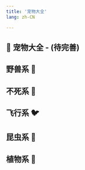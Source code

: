 ```yaml
---
title: '宠物大全'
lang: zh-CN

---
```



## 🐉 宠物大全 - (待完善)

<Valine />

## 野兽系 🦖
<Pet
  :pet="{
    num: '001',
    name: '虎人',
    level: 2,
    type: 'normal',
    images: {
      default: 'https://user-images.githubusercontent.com/78347270/115937668-69804200-a4d3-11eb-88d8-411c3fb1a650.gif',
    },
    race: '兽',
  }"
/>

<Pet
  :pet="{
    num: '002',
    name: '貓妖',
    level: 2,
    type: 'normal',
    images: {
      default: 'https://user-images.githubusercontent.com/78347270/115937654-67b67e80-a4d3-11eb-8328-66a62e20304e.gif',
    },
    race: '兽',
  }"
/>

<Pet
  :pet="{
    num: '003',
    name: '羅剎',
    level: 3,
    type: 'silver',
    images: {
      default: 'https://user-images.githubusercontent.com/78347270/115937667-69804200-a4d3-11eb-8c5f-26aa632e9bb4.gif',
    },
    race: '兽',
  }"
/>

<Pet
  :pet="{
    num: '004',
    name: '貓人',
    level: 3,
    type: 'silver',
    images: {
      default: 'https://user-images.githubusercontent.com/78347270/115937687-6dac5f80-a4d3-11eb-9ba0-89362a0055e4.gif',
    },
    race: '兽',
  }"
/>

<Pet
  :pet="{
    num: '004',
    name: '惡魔貓',
    level: 3,
    type: 'silver',
    images: {
      default: 'https://user-images.githubusercontent.com/78347270/115937679-6be29c00-a4d3-11eb-9769-531c2aaedff0.gif',
    },
    race: '兽',
  }"
/>

<Pet
  :pet="{
    num: '006',
    name: '妖狐',
    level: 4,
    type: 'silver',
    images: {
      default: 'https://user-images.githubusercontent.com/78347270/115937645-65542480-a4d3-11eb-870b-abbe6e95af4f.gif',
    },
    race: '兽',
  }"
/>

<Pet
  :pet="{
    num: '007',
    name: '穴熊',
    level: 3,
    type: 'normal',
    images: {
      default: 'https://raw.githubusercontent.com/crossgate-book/crossgate-images/main/04_%E5%AE%A0%E7%89%A9/%E9%87%8E%E5%85%BD%E7%B3%BB/%E7%A9%B4%E7%86%8A.gif',
    },
    race: '兽',
  }"
/>

<Pet
  :pet="{
    num: '008',
    name: '赤熊',
    level: 5,
    type: 'normal',
    images: {
      default: 'https://user-images.githubusercontent.com/78347270/115937658-684f1500-a4d3-11eb-9304-46bff29e7f66.gif',
    },
    race: '兽',
  }"
/>

<Pet
  :pet="{
    num: '009',
    name: '北極熊',
    level: 5,
    type: 'normal',
    images: {
      default: 'https://user-images.githubusercontent.com/78347270/115937625-61280700-a4d3-11eb-8ea9-cac79a13c12c.gif',
    },
    race: '兽',
  }"
/>

<Pet
  :pet="{
    num: '010',
    name: '赤目黑熊',
    level: 6,
    type: 'silver',
    images: {
      default: 'https://user-images.githubusercontent.com/78347270/115937655-67b67e80-a4d3-11eb-9962-9c511c17ec79.gif',
    },
    race: '兽',
  }"
/>

<Pet
  :pet="{
    num: '011',
    name: '貓熊',
    level: 7,
    type: 'gold',
    images: {
      default: 'https://user-images.githubusercontent.com/78347270/115937691-6edd8c80-a4d3-11eb-90d2-c4e7fddd8e9b.gif',
    },
    race: '兽',
  }"
/>

<Pet
  :pet="{
    num: '012',
    name: '大地鼠',
    level: 1,
    type: 'normal',
    images: {
      default: 'https://user-images.githubusercontent.com/78347270/115937647-65ecbb00-a4d3-11eb-8337-967c67d8aaa6.gif',
    },
    race: '兽',
  }"
/>

<Pet
  :pet="{
    num: '013',
    name: '惡夢鼠',
    level: 2,
    type: 'sliver',
    images: {
      default: 'https://user-images.githubusercontent.com/78347270/115937678-6be29c00-a4d3-11eb-8dbf-e28571541dc0.gif',
    },
    race: '兽',
  }"
/>
<Pet
  :pet="{
    num: '014',
    name: '火焰鼠',
    level: 1,
    type: 'normal',
    images: {
      default: 'https://user-images.githubusercontent.com/78347270/115937678-6be29c00-a4d3-11eb-8dbf-e28571541dc0.gif',
    },
    race: '兽',
  }"
/>
<Pet
  :pet="{
    num: '015',
    name: '寶石鼠',
    level: 2,
    type: 'sliver',
    images: {
      default: 'https://user-images.githubusercontent.com/78347270/115937664-68e7ab80-a4d3-11eb-9502-80b5f76af214.gif',
    },
    race: '兽',
  }"
/>
<Pet
  :pet="{
    num: '016',
    name: '水藍鼠',
    level: 6,
    type: 'gold',
    images: {
      default: 'https://user-images.githubusercontent.com/78347270/115937617-5f5e4380-a4d3-11eb-9e77-75e36722190d.gif',
    },
    race: '兽',
  }"
/>
<Pet
  :pet="{
    num: '017',
    name: '鼠王',
    level: 7,
    type: 'gold',
    images: {
      default: 'https://user-images.githubusercontent.com/78347270/115937697-6f762300-a4d3-11eb-8a70-e4636bfc3ed9.gif',
    },
    race: '兽',
  }"
/>
<Pet
  :pet="{
    num: '018',
    name: '地獄看門犬',
    level: 4,
    type: 'normal',
    images: {
      default: 'https://user-images.githubusercontent.com/78347270/115937639-6422f780-a4d3-11eb-849b-0270d9b66f45.gif',
    },
    race: '兽',
  }"
/>
<Pet
  :pet="{
    num: '019',
    name: '巨狼',
    level: 4,
    type: 'normal',
    images: {
      default: 'https://user-images.githubusercontent.com/78347270/115937628-61c09d80-a4d3-11eb-8313-3a6ab2d00c14.gif',
    },
    race: '兽',
  }"
/>
<Pet
  :pet="{
    num: '020',
    name: '地狱猎犬',
    level: 5,
    type: 'sliver',
    images: {
      default: 'https://user-images.githubusercontent.com/78347270/115937641-6422f780-a4d3-11eb-9153-37903518b5e2.gif',
    },
    race: '兽',
  }"
/>
<Pet
  :pet="{
    num: '021',
    name: '地獄妖犬',
    level: 5,
    type: 'sliver',
    images: {
      default: 'https://user-images.githubusercontent.com/78347270/115937638-638a6100-a4d3-11eb-9d62-84d666e758a8.gif',
    },
    race: '兽',
  }"
/>

<Pet
  :pet="{
    num: '159',
    name: '山飞甲',
    level: 5,
    type: 'normal',
    images: {
      default: 'https://user-images.githubusercontent.com/78347270/115938931-3dff5680-a4d7-11eb-9285-309c0e4f8565.gif',
    },
    race: '兽',
  }"
/>

<Pet
  :pet="{
    num: '160',
    name: '独角兽',
    level: 6,
    type: 'sliver',
    images: {
      default: 'https://user-images.githubusercontent.com/78347270/115937676-6b4a0580-a4d3-11eb-9992-78dd72da9d7b.gif',
    },
    race: '兽',
  }"
/>
<Pet
  :pet="{
    num: '161',
    name: '天马',
    level: 5,
    type: 'normal',
    images: {
      default: 'https://user-images.githubusercontent.com/78347270/115937613-5ec5ad00-a4d3-11eb-94c6-547aba8a6b07.gif',
    },
    race: '兽',
  }"
/>
<Pet
  :pet="{
    num: '162',
    name: '麒麟',
    level: 6,
    type: 'sliver',
    images: {
      default: 'https://user-images.githubusercontent.com/78347270/115937702-700eb980-a4d3-11eb-80ca-bc7c58a43494.gif',
    },
    race: '兽',
  }"
/>
<Pet
  :pet="{
    num: '163',
    name: '地底龟',
    level: 3,
    type: 'normal',
    images: {
      default: 'https://user-images.githubusercontent.com/78347270/115937637-638a6100-a4d3-11eb-8ca6-0b9eb09e7d2f.gif',
    },
    race: '兽',
  }"
/>
<Pet
  :pet="{
    num: '164',
    name: '海底龟',
    level: 4,
    type: 'sliver',
    images: {
      default: 'https://user-images.githubusercontent.com/78347270/115937680-6c7b3280-a4d3-11eb-9f6e-f9452d569bb0.gif',
    },
    race: '兽',
  }"
/>
<Pet
  :pet="{
    num: '165',
    name: '火焰龟',
    level: 3,
    type: 'normal',
    images: {
      default: 'https://user-images.githubusercontent.com/78347270/115937648-65ecbb00-a4d3-11eb-9b31-ce389fc664a0.gif',
    },
    race: '兽',
  }"
/>
<Pet
  :pet="{
    num: '166',
    name: '硬壳龟',
    level: 4,
    type: 'sliver',
    images: {
      default: 'https://user-images.githubusercontent.com/78347270/115937693-6edd8c80-a4d3-11eb-8e61-2708160c700d.gif',
    },
    race: '兽',
  }"
/>

<Pet
  :pet="{
    num: '1012',
    name: '改造大地鼠',
    level: -1,
    type: '',
    images: {
      default: 'https://user-images.githubusercontent.com/78347270/115937647-65ecbb00-a4d3-11eb-8337-967c67d8aaa6.gif',
    },
    race: '兽',
  }"
/>
<Pet
  :pet="{
    num: '1014',
    name: '改造火焰鼠',
    level: -1,
    type: '',
    images: {
      default: 'https://user-images.githubusercontent.com/78347270/115937649-66855180-a4d3-11eb-8b9b-86fe18544cee.gif',
    },
    race: '兽',
  }"
/>
<Pet
  :pet="{
    num: '1021',
    name: '改造地狱妖犬',
    level: -1,
    type: '',
    images: {
      default: 'https://user-images.githubusercontent.com/78347270/115937651-66855180-a4d3-11eb-950c-f045e942e66d.gif',
    },
    race: '兽',
  }"
/>



















## 不死系 🧟
<Pet
  :pet="{
    num: '022',
    name: '僵尸',
    level: 2,
    type: 'normal',
    images: {
      default: 'https://user-images.githubusercontent.com/78347270/115939414-0c878a80-a4d9-11eb-8742-1cefb0acd4bc.gif',
    },
    race: '不死',
  }"
/>
<Pet
  :pet="{
    num: '023',
    name: '丧尸',
    level: 3,
    type: 'sliver',
    images: {
      default: 'https://user-images.githubusercontent.com/78347270/115939416-0c878a80-a4d9-11eb-8e75-8195035b10d1.gif',
    },
    race: '不死',
  }"
/>
<Pet
  :pet="{
    num: '024',
    name: '食尸鬼',
    level: 2,
    type: 'normal',
    images: {
      default: 'https://user-images.githubusercontent.com/78347270/115939424-0ee9e480-a4d9-11eb-84ac-37cce382abaa.gif',
    },
    race: '不死',
  }"
/>
<Pet
  :pet="{
    num: '025',
    name: '腐尸',
    level: 2,
    type: 'normal',
    images: {
      default: 'https://user-images.githubusercontent.com/78347270/115939419-0db8b780-a4d9-11eb-88c2-e147e0b7e275.gif',
    },
    race: '不死',
  }"
/>

<Pet
  :pet="{
    num: '026',
    name: '木乃伊',
    level: 4,
    type: 'sliver',
    images: {
      default: 'https://user-images.githubusercontent.com/78347270/115939450-15785c00-a4d9-11eb-830e-75b6b4e05ebc.gif',
    },
    race: '不死',
  }"
/>

<Pet
  :pet="{
    num: '027',
    name: '骷髅战士',
    level: 3,
    type: 'normal',
    images: {
      default: 'https://user-images.githubusercontent.com/78347270/115939441-13160200-a4d9-11eb-930a-50ec1213bb24.gif',
    },
    race: '不死',
  }"
/>
<Pet
  :pet="{
    num: '028',
    name: '血骷髅',
    level: 4,
    type: 'sliver',
    images: {
      default: 'https://user-images.githubusercontent.com/78347270/115939459-17dab600-a4d9-11eb-987f-a390c5b4eeb4.gif',
    },
    race: '不死',
  }"
/>
<Pet
  :pet="{
    num: '029',
    name: '地狱骷髅',
    level: 3,
    type: 'normlal',
    images: {
      default: 'https://user-images.githubusercontent.com/78347270/115939455-16a98900-a4d9-11eb-8216-0b8d855b85c0.gif',
    },
    race: '不死',
  }"
/>
<Pet
  :pet="{
    num: '030',
    name: '武装骷髅',
    level: 4,
    type: 'normal',
    images: {
      default: 'https://user-images.githubusercontent.com/78347270/115939418-0d202100-a4d9-11eb-9668-972258e3a3ba.gif',
    },
    race: '不死',
  }"
/>
<Pet
  :pet="{
    num: '031',
    name: '骷髅海盗',
    level: 4,
    type: 'normal',
    images: {
      default: 'https://user-images.githubusercontent.com/78347270/115939442-13160200-a4d9-11eb-9daa-efa13e5fb710.gif',
    },
    race: '不死',
  }"
/>
<Pet
  :pet="{
    num: '032',
    name: '幽灵',
    level: 3,
    type: 'normal',
    images: {
      default: 'https://user-images.githubusercontent.com/78347270/115939420-0db8b780-a4d9-11eb-95cb-c2f1b2e93749.gif',
    },
    race: '不死',
  }"
/>
<Pet
  :pet="{
    num: '033',
    name: '鬼灵',
    level: 5,
    type: 'sliver',
    images: {
      default: 'https://user-images.githubusercontent.com/78347270/115939429-10b3a800-a4d9-11eb-91a2-533c5042cfdf.gif',
    },
    race: '不死',
  }"
/>
<Pet
  :pet="{
    num: '034',
    name: '亡灵',
    level: 5,
    type: 'sliver',
    images: {
      default: 'https://user-images.githubusercontent.com/78347270/115939446-14472f00-a4d9-11eb-960c-084545399ef8.gif',
    },
    race: '不死',
  }"
/>

<Pet
  :pet="{
    num: '035',
    name: '死灵',
    level: 4,
    type: 'normal',
    images: {
      default: 'https://user-images.githubusercontent.com/78347270/115939457-17421f80-a4d9-11eb-80be-c8398c41588b.gif',
    },
    race: '不死',
  }"
/>

<Pet
  :pet="{
    num: '167',
    name: '镰刀魔',
    level: 6,
    type: 'normal',
    images: {
      default: 'https://user-images.githubusercontent.com/78347270/115939444-13ae9880-a4d9-11eb-8125-9fcc052353c2.gif',
    },
    race: '不死',
  }"
/>

<Pet
  :pet="{
    num: '168',
    name: '暗黑僧侣',
    level: 7,
    type: 'sliver',
    images: {
      default: 'https://user-images.githubusercontent.com/78347270/115939435-114c3e80-a4d9-11eb-99de-fa856295112c.gif',
    },
    race: '不死',
  }"
/>

<Pet
  :pet="{
    num: '169',
    name: '斩首者',
    level: 7,
    type: 'sliver',
    images: {
      default: 'https://user-images.githubusercontent.com/78347270/115939417-0d202100-a4d9-11eb-8d01-552e35d5520c.gif',
    },
    race: '不死',
  }"
/>

<Pet
  :pet="{
    num: '170',
    name: '冥界死神',
    level: 6,
    type: 'normal',
    images: {
      default: 'https://user-images.githubusercontent.com/78347270/115939425-0f827b00-a4d9-11eb-8f0f-145d7beedd19.gif',
    },
    race: '不死',
  }"
/>
<Pet
  :pet="{
    num: '171',
    name: '牙骨',
    level: 3,
    type: 'normal',
    images: {
      default: 'https://user-images.githubusercontent.com/78347270/115939451-1610f280-a4d9-11eb-9bb9-be8dbcd7cd3e.gif',
    },
    race: '不死',
  }"
/>
<Pet
  :pet="{
    num: '172',
    name: '颚牙',
    level: 4,
    type: 'sliver',
    images: {
      default: 'https://user-images.githubusercontent.com/78347270/115939440-127d6b80-a4d9-11eb-8f06-18993b873da9.gif',
    },
    race: '不死',
  }"
/>
<Pet
  :pet="{
    num: '173',
    name: '巨牙',
    level: 3,
    type: 'normal',
    images: {
      default: 'https://user-images.githubusercontent.com/78347270/115939453-16a98900-a4d9-11eb-925c-44a27c201a12.gif',
    },
    race: '不死',
  }"
/>

<Pet
  :pet="{
    num: '174',
    name: '利牙',
    level: 4,
    type: 'sliver',
    images: {
      default: 'https://user-images.githubusercontent.com/78347270/115939461-18734c80-a4d9-11eb-82d7-6e3958507098.gif',
    },
    race: '不死',
  }"
/>




## 飞行系 🐦

<Pet
  :pet="{
    num: '036',
    name: '小石像怪',
    level: 1,
    type: 'normal',
    images: {
      default: 'https://user-images.githubusercontent.com/78347270/115859776-9ac52780-a46b-11eb-8faf-8b8ffce29bf6.gif',
    },
    race: '飞',
  }"
/>

<Pet
  :pet="{
    num: '037',
    name: '使魔',
    level: 2,
    type: 'normal',
    images: {
      default: 'https://user-images.githubusercontent.com/78347270/115859828-a44e8f80-a46b-11eb-900a-cf65d64da235.gif',
    },
    race: '飞',
  }"
/>

<Pet
  :pet="{
    num: '038',
    name: '水蓝鸟魔',
    level: 3,
    type: 'silver',
    images: {
      default: 'https://user-images.githubusercontent.com/78347270/115859790-9d278180-a46b-11eb-921b-e19a82f43063.gif',
    },
    race: '飞',
  }"
/>

<Pet
  :pet="{
    num: '039',
    name: '小恶魔',
    level: 3,
    type: 'silver',
    images: {
      default: 'https://user-images.githubusercontent.com/78347270/115859778-9b5dbe00-a46b-11eb-9f2c-6b0bd3a266a8.gif',
    },
    race: '飞',
  }"
/>

<Pet
  :pet="{
    num: '040',
    name: '迷你石像怪',
    level: 3,
    type: 'silver',
    images: {
      default: 'https://user-images.githubusercontent.com/78347270/115859872-aadd0700-a46b-11eb-8403-65eeb7bf7ef6.gif',
    },
    race: '飞',
  }"
/>

<Pet
  :pet="{
    num: '041',
    name: '丘比特',
    level: 7,
    type: 'gold',
    images: {
      default: 'https://user-images.githubusercontent.com/78347270/115859795-9dc01800-a46b-11eb-81b4-5cc2adf8a85c.gif',
    },
    race: '飞',
  }"
/>

<Pet
  :pet="{
    num: '042',
    name: '石像怪',
    level: 6,
    type: 'silver',
    images: {
      default: 'https://user-images.githubusercontent.com/78347270/115859804-9f89db80-a46b-11eb-8eef-61dc5e6c67a3.gif',
    },
    race: '飞',
  }"
/>

<Pet
  :pet="{
    num: '043',
    name: '血魔',
    level: 5,
    type: 'normal',
    images: {
      default: 'https://user-images.githubusercontent.com/78347270/115859812-a0bb0880-a46b-11eb-9440-bbae2706bdd9.gif',
    },
    race: '飞',
  }"
/>

<Pet
  :pet="{
    num: '044',
    name: '墮天使',
    level: 6,
    type: 'silver',
    images: {
      default: 'https://user-images.githubusercontent.com/78347270/115859875-ab759d80-a46b-11eb-9347-dbae6aa86ec5.gif',
    },
    race: '飞',
  }"
/>

<Pet
  :pet="{
    num: '045',
    name: '惡魔',
    level: 5,
    type: 'normal',
    images: {
      default: 'https://user-images.githubusercontent.com/78347270/115859867-a9abda00-a46b-11eb-8ba9-d84052c25df6.gif',
    },
    race: '飞',
  }"
/>


<Pet />

<Pet
  :pet="{
    num: '047',
    name: '掃把蝙蝠',
    level: 2,
    type: 'silver',
    images: {
      default: 'https://user-images.githubusercontent.com/78347270/115859807-a0227200-a46b-11eb-836c-8740564fa0c7.gif',
    },
    race: '飞',
  }"
/>

<Pet
  :pet="{
    num: '048',
    name: '迷你蝙蝠',
    level: 1,
    type: 'normal',
    images: {
      default: 'https://user-images.githubusercontent.com/78347270/115859873-aadd0700-a46b-11eb-81a6-7d74afb41509.gif',
    },
    race: '飞',
  }"
/>

<Pet
  :pet="{
    num: '049',
    name: '水果蝙蝠',
    level: 2,
    type: 'silver',
    images: {
      default: 'https://user-images.githubusercontent.com/78347270/115859789-9c8eeb00-a46b-11eb-9282-5663ee3a4638.gif',
    },
    race: '飞',
  }"
/>

<Pet
  :pet="{
    num: '050',
    name: '恶魔蝙蝠',
    level: 7,
    type: 'gold',
    images: {
      default: 'https://user-images.githubusercontent.com/78347270/115859868-aa447080-a46b-11eb-8f0c-51ce967bb68b.gif',
    },
    race: '飞',
  }"
/>

<Pet
  :pet="{
    num: '051',
    name: '天使蝙蝠',
    level: 7,
    type: 'gold',
    images: {
      default: 'https://user-images.githubusercontent.com/78347270/115859783-9c8eeb00-a46b-11eb-9ad0-0b08f99178f9.gif',
    },
    race: '飞',
  }"
/>

<Pet
  :pet="{
    num: '052',
    name: '大蝙蝠',
    level: 2,
    type: 'normal',
    images: {
      default: 'https://user-images.githubusercontent.com/78347270/115859775-9a2c9100-a46b-11eb-90a7-40eb5c522f4e.gif',
    },
    race: '飞',
  }"
/>


<Pet
  :pet="{
    num: '053',
    name: '巨蝙蝠',
    level: 4,
    type: 'normal',
    images: {
      default: 'https://user-images.githubusercontent.com/78347270/115859799-9e58ae80-a46b-11eb-9fd6-de3751952cf2.gif',
    },
    race: '飞',
  }"
/>

<Pet
  :pet="{
    num: '054',
    name: '海蝙蝠',
    level: 4,
    type: 'normal',
    images: {
      default: 'https://user-images.githubusercontent.com/78347270/115859870-aa447080-a46b-11eb-9e91-315bc958fbaa.gif',
    },
    race: '飞',
  }"
/>

<Pet
  :pet="{
    num: '055',
    name: '胖蝙蝠',
    level: 5,
    type: 'silver',
    images: {
      default: 'https://user-images.githubusercontent.com/78347270/115859864-a9abda00-a46b-11eb-9cd7-928163970410.gif',
    },
    race: '飞',
  }"
/>

<Pet
  :pet="{
    num: '056',
    name: '兔耳蝙蝠',
    level: 4,
    type: 'silver',
    images: {
      default: 'https://user-images.githubusercontent.com/78347270/115859832-a57fbc80-a46b-11eb-9ba6-5778532f3f2a.gif',
    },
    race: '飞',
  }"
/>

<Pet
  :pet="{
    num: '175',
    name: '獅鷲獸',
    level: 6,
    type: 'normal',
    images: {
      default: 'https://user-images.githubusercontent.com/78347270/115859859-a9134380-a46b-11eb-9da8-2bb7e8360db5.gif',
    },
    race: '飞',
  }"
  size="big"
/>

<Pet
  :pet="{
    num: '176',
    name: '變種獅鷲獸',
    level: 6,
    type: 'normal',
    images: {
      default: 'https://user-images.githubusercontent.com/78347270/115859836-a57fbc80-a46b-11eb-9325-b1f0a6fcf8a0.gif',
    },
    race: '飞',
  }"
  size="big"
/>

<Pet
  :pet="{
    num: '177',
    name: '布雷歐',
    level: 7,
    type: 'silver',
    images: {
      default: 'https://user-images.githubusercontent.com/78347270/115859802-9e58ae80-a46b-11eb-99cc-4872b40a6e29.gif',
    },
    race: '飞',
  }"
  size="big"
/>

<Pet
  :pet="{
    num: '178',
    name: '依格羅斯',
    level: 7,
    type: 'silver',
    images: {
      default: 'https://user-images.githubusercontent.com/78347270/115859829-a44e8f80-a46b-11eb-82ed-d7f3696ea3d9.gif',
    },
    race: '飞',
  }"
  size="big"
/>

<Pet
  :pet="{
    num: '179',
    name: '托羅帝鳥',
    level: 3,
    type: 'normal',
    images: {
      default: 'https://user-images.githubusercontent.com/78347270/115859805-9f89db80-a46b-11eb-8bbb-66f837860c03.gif',
    },
    race: '飞',
  }"
/>

<Pet
  :pet="{
    num: '180',
    name: '岩地跑者',
    level: 3,
    type: 'normal',
    images: {
      default: 'https://user-images.githubusercontent.com/78347270/115859839-a6b0e980-a46b-11eb-842a-b5981861d912.gif',
    },
    race: '飞',
  }"
/>

<Pet
  :pet="{
    num: '181',
    name: '火焰啄木鳥',
    level: 3,
    type: 'normal',
    images: {
      default: 'https://user-images.githubusercontent.com/78347270/115859791-9d278180-a46b-11eb-8fb2-55fb12582a8f.gif',
    },
    race: '飞',
  }"
/>

<Pet
  :pet="{
    num: '182',
    name: '狂奔鳥',
    level: 3,
    type: 'normal',
    images: {
      default: 'https://user-images.githubusercontent.com/78347270/115859827-a3b5f900-a46b-11eb-8429-8252838fa2b3.gif',
    },
    race: '飞',
  }"
/>

<Pet
  :pet="{
    num: '5208',
    name: '虛弱的雛鳥',
    level: -1,
    type: 'normal',
    images: {
      default: 'https://user-images.githubusercontent.com/78347270/115859827-a3b5f900-a46b-11eb-8429-8252838fa2b3.gif',
    },
    race: '飞',
  }"
/>

<Pet
  :pet="{
    num: '?',
    name: '奇美拉',
    level: -1,
    type: 'normal',
    images: {
      default: 'https://user-images.githubusercontent.com/78347270/115859820-a284cc00-a46b-11eb-9d33-d15929c3f464.gif',
    },
    race: '飞',
  }"
  size="large"
/>

<Pet
  :pet="{
    num: '?',
    name: '艾克尼奇美拉',
    level: -1,
    type: 'normal',
    images: {
      default: 'https://user-images.githubusercontent.com/78347270/115866362-88032080-a474-11eb-8bd7-fb49c55e6c64.gif',
    },
    race: '飞',
  }"
  size="large"
/>

<Pet
  :pet="{
    num: '11514',
    name: '佛魯斯奇美拉',
    level: -1,
    type: 'normal',
    images: {
      default: 'https://user-images.githubusercontent.com/78347270/115859813-a0bb0880-a46b-11eb-908c-421a99db8da4.gif',
    },
    race: '飞',
  }"
  size="large"
/>

<Pet
  :pet="{
    num: '?',
    name: '依鲁特奇美拉',
    level: -1,
    type: 'normal',
    images: {
      default: 'https://user-images.githubusercontent.com/78347270/115866150-39ee1d00-a474-11eb-8e6a-b153ce06f9f8.gif',
    },
    race: '飞',
  }"
  size="large"
/>

<Pet
  :pet="{
    num: '1047',
    name: '改造掃把蝙蝠',
    level: -1,
    type: 'normal',
    images: {
      default: 'https://user-images.githubusercontent.com/78347270/115859807-a0227200-a46b-11eb-836c-8740564fa0c7.gif',
    },
    race: '飞',
  }"
/>



## 昆虫系 🦗

<Pet
  :pet="{
    num: '057',
    name: '蓝蝎',
    level: 5,
    type: 'sliver',
    images: {
      default: 'https://user-images.githubusercontent.com/78347270/115956348-22c43380-a537-11eb-877a-8b7b48930390.gif',
    },
    race: '昆',
  }"
/>
<Pet
  :pet="{
    num: '058',
    name: '红蝎',
    level: 4,
    type: 'normal',
    images: {
      default: 'https://user-images.githubusercontent.com/78347270/115956326-1dff7f80-a537-11eb-8d66-c1e3efe42a5a.gif',
    },
    race: '昆',
  }"
/>
<Pet
  :pet="{
    num: '059',
    name: '黄蝎',
    level: 5,
    type: 'sliver',
    images: {
      default: 'https://user-images.githubusercontent.com/78347270/115956329-1e981600-a537-11eb-880b-ae535108c7a7.gif',
    },
    race: '昆',
  }"
/>
<Pet
  :pet="{
    num: '060',
    name: '杀手蝎',
    level: 4,
    type: 'normal',
    images: {
      default: 'https://user-images.githubusercontent.com/78347270/115956323-1cce5280-a537-11eb-8113-0c54d8b4b15f.gif',
    },
    race: '昆',
  }"
/>
<Pet
  :pet="{
    num: '061',
    name: '杀人蜂',
    level: 4,
    type: 'sliver',
    images: {
      default: 'https://user-images.githubusercontent.com/78347270/115956321-1c35bc00-a537-11eb-9f7d-145506379c3b.gif',
    },
    race: '昆',
  }"
/>
<Pet
  :pet="{
    num: '062',
    name: '异针蜂',
    level: 3,
    type: 'normal',
    images: {
      default: 'https://user-images.githubusercontent.com/78347270/115956320-1b9d2580-a537-11eb-97a1-85308f3a11d7.gif',
    },
    race: '昆',
  }"
/>
<Pet
  :pet="{
    num: '063',
    name: '虎头蜂',
    level: 4,
    type: 'sliver',
    images: {
      default: 'https://user-images.githubusercontent.com/78347270/115956335-1fc94300-a537-11eb-82a4-ba27f02e85b6.gif',
    },
    race: '昆',
  }"
/>
<Pet
  :pet="{
    num: '064',
    name: '黄蜂',
    level: 2,
    type: 'normal',
    images: {
      default: 'https://user-images.githubusercontent.com/78347270/115956342-20fa7000-a537-11eb-8fa0-9a90121d3365.gif',
    },
    race: '昆',
  }"
/>
<Pet
  :pet="{
    num: '065',
    name: '死亡蜂',
    level: 4,
    type: 'sliver',
    images: {
      default: 'https://user-images.githubusercontent.com/78347270/115956324-1d66e900-a537-11eb-8c0c-eaaee7e44939.gif',
    },
    race: '昆',
  }"
/>
<Pet
  :pet="{
    num: '066',
    name: '螳螂',
    level: 5,
    type: 'normal',
    images: {
      default: 'https://user-images.githubusercontent.com/78347270/115956332-1f30ac80-a537-11eb-98c7-9d47e736c1a1.gif',
    },
    race: '昆',
  }"
/>
<Pet
  :pet="{
    num: '067',
    name: '杀人螳螂',
    level: 6,
    type: 'sliver',
    images: {
      default: 'https://user-images.githubusercontent.com/78347270/115956322-1c35bc00-a537-11eb-94c1-e3137be662b7.gif',
    },
    race: '昆',
  }"
/>
<Pet
  :pet="{
    num: '068',
    name: '赤目螳螂',
    level: 6,
    type: 'sliver',
    images: {
      default: 'https://user-images.githubusercontent.com/78347270/115956333-1f30ac80-a537-11eb-8f1b-a1f07f2adb61.gif',
    },
    race: '昆',
  }"
/>
<Pet
  :pet="{
    num: '069',
    name: '死灰螳螂',
    level: 6,
    type: 'sliver',
    images: {
      default: 'https://user-images.githubusercontent.com/78347270/115956325-1d66e900-a537-11eb-9614-2e6edeb49028.gif',
    },
    race: '昆',
  }"
/>
<Pet
  :pet="{
    num: '070',
    name: '致命螳螂',
    level: 5,
    type: 'normal',
    images: {
      default: 'https://user-images.githubusercontent.com/78347270/115956338-20fa7000-a537-11eb-8458-75876ee37ce8.gif',
    },
    race: '昆',
  }"
/>
<Pet
  :pet="{
    num: '071',
    name: '土蜘蛛',
    level: 2,
    type: 'normal',
    images: {
      default: 'https://user-images.githubusercontent.com/78347270/115956315-1a6bf880-a537-11eb-9a8a-03ca261a1821.gif',
    },
    race: '昆',
  }"
/>
<Pet
  :pet="{
    num: '072',
    name: '水蜘蛛',
    level: 3,
    type: 'sliver',
    images: {
      default: 'https://user-images.githubusercontent.com/78347270/115956314-19d36200-a537-11eb-9146-f7981ea60219.gif',
    },
    race: '昆',
  }"
/>
<Pet
  :pet="{
    num: '073',
    name: '火蜘蛛',
    level: 2,
    type: 'normal',
    images: {
      default: 'https://user-images.githubusercontent.com/78347270/115956317-1b048f00-a537-11eb-8cfb-5ede1a85a6d4.gif',
    },
    race: '昆',
  }"
/>
<Pet
  :pet="{
    num: '074',
    name: '火蜘蛛',
    level: 3,
    type: 'sliver',
    images: {
      default: 'https://user-images.githubusercontent.com/78347270/115956318-1b048f00-a537-11eb-90a8-ec90217a0e47.gif',
    },
    race: '昆',
  }"
/>
<Pet
  :pet="{
    num: '183',
    name: '甲虫',
    level: 4,
    type: 'normal',
    images: {
      default: 'https://user-images.githubusercontent.com/78347270/115956319-1b9d2580-a537-11eb-8237-2831d3f729ee.gif',
    },
    race: '昆',
  }"
/>
<Pet
  :pet="{
    num: '184',
    name: '掘地虫',
    level: 5,
    type: 'sliver',
    images: {
      default: 'https://user-images.githubusercontent.com/78347270/115956339-20fa7000-a537-11eb-9807-134a1d7ad0a9.gif',
    },
    race: '昆',
  }"
/>
<Pet
  :pet="{
    num: '185',
    name: '楸型虫',
    level: 4,
    type: 'normal',
    images: {
      default: 'https://user-images.githubusercontent.com/78347270/115956346-222b9d00-a537-11eb-99c4-ca98bece351f.gif',
    },
    race: '昆',
  }"
/>
<Pet
  :pet="{
    num: '186',
    name: '楸型虫',
    level: 5,
    type: 'sliver',
    images: {
      default: 'https://user-images.githubusercontent.com/78347270/115956336-2061d980-a537-11eb-963c-ec951181c2fa.gif',
    },
    race: '昆',
  }"
/>
<Pet
  :pet="{
    num: '1059',
    name: '改造黄蝎',
    level: -1,
    type: 'normal',
    images: {
      default: 'https://user-images.githubusercontent.com/78347270/115956344-21930680-a537-11eb-9ca9-e719409801f5.gif',
    },
    race: '昆',
  }"
/>
<Pet
  :pet="{
    num: '1072',
    name: '改造水蜘蛛',
    level: -1,
    type: 'normal',
    images: {
      default: 'https://user-images.githubusercontent.com/78347270/115956316-1a6bf880-a537-11eb-966e-5aacd14040a7.gif',
    },
    race: '昆',
  }"
/>

## 植物系 🌵

<Pet
  :pet="{
    num: '075',
    name: '树精',
    level: 2,
    type: 'normal',
    images: {
      default: 'https://user-images.githubusercontent.com/78347270/115957208-070f5c00-a53c-11eb-964d-cd69fbd47e9b.gif',
    },
    race: '植',
  }"
/>
<Pet
  :pet="{
    num: '076',
    name: '死亡树精',
    level: 4,
    type: 'sliver',
    images: {
      default: 'https://user-images.githubusercontent.com/78347270/115957202-05459880-a53c-11eb-9a64-fd63c4dbe23a.gif',
    },
    race: '植',
  }"
/>
<Pet
  :pet="{
    num: '077',
    name: '黄金树精',
    level: 7,
    type: 'gold',
    images: {
      default: 'https://user-images.githubusercontent.com/78347270/115957224-0b3b7980-a53c-11eb-82ad-572a3eb0a51e.gif',
    },
    race: '植',
  }"
/>
<Pet
  :pet="{
    num: '078',
    name: '黄金树精',
    level: 4,
    type: 'sliver',
    images: {
      default: 'https://user-images.githubusercontent.com/78347270/115957221-0a0a4c80-a53c-11eb-8f9d-1f53e2324739.gif',
    },
    race: '植',
  }"
/>
<Pet
  :pet="{
    num: '079',
    name: '冰冷树精',
    level: 3,
    type: 'normal',
    images: {
      default: 'https://user-images.githubusercontent.com/78347270/115957200-04ad0200-a53c-11eb-8643-fa00ab16c9c8.gif',
    },
    race: '植',
  }"
/>
<Pet
  :pet="{
    num: '080',
    name: '沼泽树精',
    level: 4,
    type: 'sliver',
    images: {
      default: 'https://user-images.githubusercontent.com/78347270/115957207-0676c580-a53c-11eb-82df-8357073815d6.gif',
    },
    race: '植',
  }"
/>
<Pet
  :pet="{
    num: '081',
    name: '妖草',
    level: 2,
    type: 'normal',
    images: {
      default: 'https://user-images.githubusercontent.com/78347270/115957205-0676c580-a53c-11eb-98cc-4649521d5ba4.gif',
    },
    race: '植',
  }"
/>
<Pet
  :pet="{
    num: '082',
    name: '曼陀罗草',
    level: 3,
    type: 'sliver',
    images: {
      default: 'https://user-images.githubusercontent.com/78347270/115957398-1fcc4180-a53d-11eb-90af-bba5921199dc.gif',
    },
    race: '植',
  }"
/>
<Pet
  :pet="{
    num: '083',
    name: '妖花',
    level: 2,
    type: 'normal',
    images: {
      default: 'https://user-images.githubusercontent.com/78347270/115957436-6457dd00-a53d-11eb-9153-e72dae912857.gif',
    },
    race: '植',
  }"
/>
<Pet
  :pet="{
    num: '084',
    name: '人魔草',
    level: 3,
    type: 'sliver',
    images: {
      default: 'https://user-images.githubusercontent.com/78347270/115957195-024aa800-a53c-11eb-9a95-d5107b47d00e.gif',
    },
    race: '植',
  }"
/>
<Pet
  :pet="{
    num: '085',
    name: '绿色口臭鬼',
    level: 4,
    type: 'normal',
    images: {
      default: 'https://user-images.githubusercontent.com/78347270/115957209-07a7f280-a53c-11eb-9cfb-525bf5e99594.gif',
    },
    race: '植',
  }"
/>
<Pet
  :pet="{
    num: '086',
    name: '黄色口臭鬼',
    level: 4,
    type: 'normal',
    images: {
      default: 'https://user-images.githubusercontent.com/78347270/115957223-0b3b7980-a53c-11eb-89e2-28f069fbce8a.gif',
    },
    race: '植',
  }"
/>
<Pet
  :pet="{
    num: '087',
    name: '蓝色口臭鬼',
    level: 5,
    type: 'sliver',
    images: {
      default: 'https://user-images.githubusercontent.com/78347270/115957230-0d053d00-a53c-11eb-9fdc-aee2313320a9.gif',
    },
    race: '植',
  }"
/>
<Pet
  :pet="{
    num: '088',
    name: '红色口臭鬼',
    level: 5,
    type: 'sliver',
    images: {
      default: 'https://user-images.githubusercontent.com/78347270/115957203-05de2f00-a53c-11eb-8458-357c6771ee19.gif',
    },
    race: '植',
  }"
/>
<Pet
  :pet="{
    num: '089',
    name: '凶暴仙人掌',
    level: 3,
    type: 'normal',
    images: {
      default: 'https://user-images.githubusercontent.com/78347270/115957197-04146b80-a53c-11eb-8a0d-b1621289191a.gif',
    },
    race: '植',
  }"
/>

<Pet
  :pet="{
    num: '090',
    name: '武术仙人掌',
    level: 4,
    type: 'sliver',
    images: {
      default: 'https://user-images.githubusercontent.com/78347270/115957213-08408900-a53c-11eb-820d-5639a03dfd65.gif',
    },
    race: '植',
  }"
/>

<Pet
  :pet="{
    num: '091',
    name: '兔耳仙人掌',
    level: 4,
    type: 'sliver',
    images: {
      default: 'https://user-images.githubusercontent.com/78347270/115957211-08408900-a53c-11eb-8551-2e4ed43be711.gif',
    },
    race: '植',
  }"
/>
<Pet
  :pet="{
    num: '092',
    name: '火焰舞者',
    level: 5,
    type: 'gold',
    images: {
      default: 'https://user-images.githubusercontent.com/78347270/115957199-04146b80-a53c-11eb-8d32-d2bb96ced53c.gif',
    },
    race: '植',
  }"
/>
<Pet
  :pet="{
    num: '187',
    name: '翠绿菇',
    level: 5,
    type: 'sliver',
    images: {
      default: 'https://user-images.githubusercontent.com/78347270/115957226-0bd41000-a53c-11eb-8701-84a44a046e72.gif',
    },
    race: '植',
  }"
/>
<Pet
  :pet="{
    num: '188',
    name: '水蓝菇',
    level: 4,
    type: 'normal',
    images: {
      default: 'https://user-images.githubusercontent.com/78347270/115957206-0676c580-a53c-11eb-80ef-d7d51ab5f9a8.gif',
    },
    race: '植',
  }"
/>
<Pet
  :pet="{
    num: '189',
    name: '粉红菇',
    level: 4,
    type: 'normal',
    images: {
      default: 'https://user-images.githubusercontent.com/78347270/115957220-0a0a4c80-a53c-11eb-862f-b5f972e4648d.gif',
    },
    race: '植',
  }"
/>
<Pet
  :pet="{
    num: '190',
    name: '星菇',
    level: 5,
    type: 'sliver',
    images: {
      default: 'https://user-images.githubusercontent.com/78347270/115957217-0971b600-a53c-11eb-91a2-648e4c8d0aa6.gif',
    },
    race: '植',
  }"
/>
<Pet
  :pet="{
    num: '1075',
    name: '改造树精',
    level: -1,
    type: 'normal',
    images: {
      default: 'https://user-images.githubusercontent.com/78347270/115957218-0971b600-a53c-11eb-94f8-522e071d457a.gif',
    },
    race: '植',
  }"
/>
<Pet
  :pet="{
    num: '1085',
    name: '改造绿色口臭鬼',
    level: -1,
    type: 'normal',
    images: {
      default: 'https://user-images.githubusercontent.com/78347270/115957209-07a7f280-a53c-11eb-9cfb-525bf5e99594.gif',
    },
    race: '植',
  }"
/>